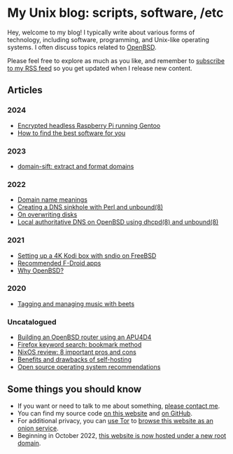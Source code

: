 # My Unix blog: scripts, software, /etc

Hey, welcome to my blog! I typically write about various forms of technology, including software, programming, and Unix-like operating systems. I often discuss topics related to [OpenBSD](https://www.openbsd.org).

Please feel free to explore as much as you like, and remember to [subscribe to my RSS feed](https://www.anthes.is/rss.xml) so you get updated when I release new content.

## Articles

### 2024

- [Encrypted headless Raspberry Pi running Gentoo](/encrypted-headless-raspberry-pi-gentoo.md "2024-07-06")
- [How to find the best software for you](/how-to-find-the-best-software-for-you.html "2024-02-14")

### 2023

- [domain-sift: extract and format domains](/domain-sift.html "2023-09-04")

### 2022

- [Domain name meanings](/domain-name-meanings.html "2022-11-28")
- [Creating a DNS sinkhole with Perl and unbound(8)](/dns-sinkhole.html "2022-04-14")
- [On overwriting disks](/overwriting-disks.html "2022-03-02")
- [Local authoritative DNS on OpenBSD using dhcpd(8) and unbound(8)](/local-authoritative-dns.html "2022-01-07")

### 2021

- [Setting up a 4K Kodi box with sndio on FreeBSD](/freebsd-entertainment-center.html "2021-06-13")
- [Recommended F-Droid apps](/fdroid.html "2021-04-12")
- [Why OpenBSD?](/why-openbsd.html "2021-03-25")

### 2020

- [Tagging and managing music with beets](/beets.html "2020-11-05")

### Uncatalogued

- [Building an OpenBSD router using an APU4D4](/openbsd-router.html "1970-01-01")
- [Firefox keyword search: bookmark method](/firefox-keyword-search.html "1970-01-01")
- [NixOS review: 8 important pros and cons](/nixos-pros-cons.html "1970-01-01")
- [Benefits and drawbacks of self-hosting](/why-self-host.html "1970-01-01")
- [Open source operating system recommendations](/os.html "1970-01-01")

## Some things you should know

- If you want or need to talk to me about something, [please contact me](/contact.html).
- You can find my source code [on this website](/src.html "1970-01-01") and [on GitHub](https://github.com/maybebyte/).
- For additional privacy, you can [use Tor](https://www.torproject.org/) to [browse this website as an onion service](http://jentyxddh2rf47gd3e43kuebyn2xsv6h72gzh46oe4rxyovvm7xe5ead.onion/).
- Beginning in October 2022, [this website is now hosted under a new root domain](/domain-migration.html "2022-10-03").
